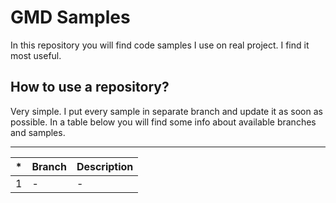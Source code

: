 # GMD Samples
In this repository you will find code samples I use on real project.
I find it most useful.

## How to use a repository?
Very simple. I put every sample in separate branch and update it as soon as possible. In a table below you will find some info about available branches and samples.

---

|*| Branch  | Description  |
|---|---|---|
| 1  |  - | -  |